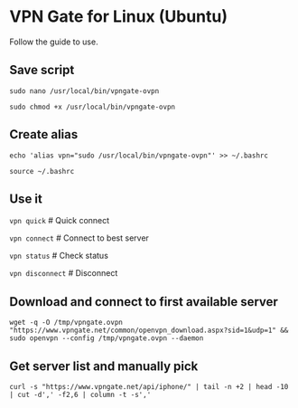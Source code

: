 # VPN Gate for Linux (Ubuntu)

Follow the guide to use.

## Save script

```sudo nano /usr/local/bin/vpngate-ovpn```

```sudo chmod +x /usr/local/bin/vpngate-ovpn```

## Create alias

```echo 'alias vpn="sudo /usr/local/bin/vpngate-ovpn"' >> ~/.bashrc```

```source ~/.bashrc```

## Use it

```vpn quick```          # Quick connect

```vpn connect```        # Connect to best server

```vpn status```         # Check status

```vpn disconnect```     # Disconnect

## Download and connect to first available server

```wget -q -O /tmp/vpngate.ovpn "https://www.vpngate.net/common/openvpn_download.aspx?sid=1&udp=1" && sudo openvpn --config /tmp/vpngate.ovpn --daemon```

## Get server list and manually pick

```curl -s "https://www.vpngate.net/api/iphone/" | tail -n +2 | head -10 | cut -d',' -f2,6 | column -t -s','```
